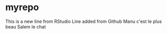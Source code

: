 # myrepo
This is a new line from RStudio
Line added from Github
Manu c'est le plus beau
Salem le chat

